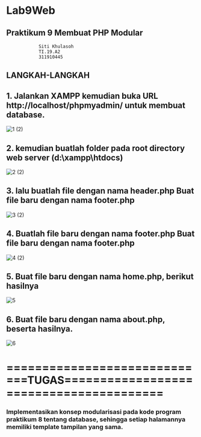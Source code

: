 # Lab9Web 
## Praktikum 9 Membuat PHP Modular

                Siti Khulasoh
                TI.19.A2
                311910445
                
                
## LANGKAH-LANGKAH 

## 1. Jalankan XAMPP kemudian buka URL http://localhost/phpmyadmin/ untuk membuat database.
![1 (2)](https://user-images.githubusercontent.com/56240533/121032506-88ae0700-c7d5-11eb-85c1-372bc066ce27.png)

## 2. kemudian buatlah folder pada  root directory web server (d:\xampp\htdocs)
![2 (2)](https://user-images.githubusercontent.com/56240533/121032715-bb57ff80-c7d5-11eb-8c0e-df1c95165fce.png)

## 3. lalu buatlah file dengan nama header.php Buat file baru dengan nama footer.php

![3 (2)](https://user-images.githubusercontent.com/56240533/121032916-ecd0cb00-c7d5-11eb-8c0e-6e6ddadb297b.png)

## 4. Buatlah file baru dengan nama footer.php Buat file baru dengan nama footer.php

![4 (2)](https://user-images.githubusercontent.com/56240533/121033233-34575700-c7d6-11eb-803f-41018b70249c.png)

## 5. Buat file baru dengan nama home.php, berikut hasilnya
![5](https://user-images.githubusercontent.com/56240533/121033362-52bd5280-c7d6-11eb-8911-aad23faebd74.png)

## 6. Buat file baru dengan nama about.php, beserta hasilnya.
![6](https://user-images.githubusercontent.com/56240533/121033472-6d8fc700-c7d6-11eb-837d-5719f90d289f.png)

# =============================TUGAS========================================

### Implementasikan konsep modularisasi pada kode program praktikum 8 tentang database, sehingga setiap halamannya memiliki template tampilan yang sama.





